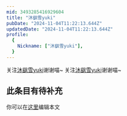 ```yaml
---
mid: 3493285416929604
title: "沐飖雪yuki"
pubDate: "2024-11-04T11:22:13.644Z"
updatedDate: "2024-11-04T11:22:13.644Z"
profile:
  {
    Nickname: ["沐飖雪yuki"],
  }
---
```


关注[沐飖雪yuki](https://space.bilibili.com/3493285416929604)谢谢喵~ 关注[沐飖雪yuki](https://space.bilibili.com/3493285416929604)谢谢喵~

## 此条目有待补充
你可以在[这里](https://github.com/Yuhanawa/VTuber.ICU/edit/master/src/content/v/沐飖雪yuki/index.md)编辑本文
